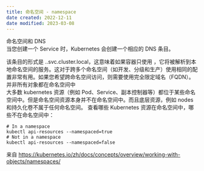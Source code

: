 ```yaml
---
title: 命名空间 - namespace
date created: 2022-12-11
date modified: 2023-03-08
---
```


命名空间和 DNS  
当您创建一个 Service 时，Kubernetes 会创建一个相应的 DNS 条目。

该条目的形式是 <service-name>.<namespace-name>.svc.cluster.local，这意味着如果容器只使用 <service-name>，它将被解析到本地命名空间的服务。这对于跨多个命名空间（如开发、分级和生产）使用相同的配置非常有用。如果您希望跨命名空间访问，则需要使用完全限定域名（FQDN）。
并非所有对象都在命名空间中  
大多数 kubernetes 资源（例如 Pod、Service、副本控制器等）都位于某些命名空间中。但是命名空间资源本身并不在命名空间中。而且底层资源，例如 nodes 和持久化卷不属于任何命名空间。
查看哪些 Kubernetes 资源在命名空间中，哪些不在命名空间中：

```
# In a namespace
kubectl api-resources --namespaced=true
# Not in a namespace
kubectl api-resources --namespaced=false
```

来自 <https://kubernetes.io/zh/docs/concepts/overview/working-with-objects/namespaces/>
